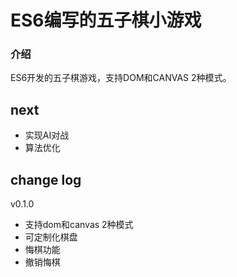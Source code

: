 # ES6编写的五子棋小游戏

### 介绍
ES6开发的五子棋游戏，支持DOM和CANVAS 2种模式。


next
------------

* 实现AI对战
* 算法优化

change log
------------

v0.1.0 
* 支持dom和canvas 2种模式
* 可定制化棋盘
* 悔棋功能
* 撤销悔棋